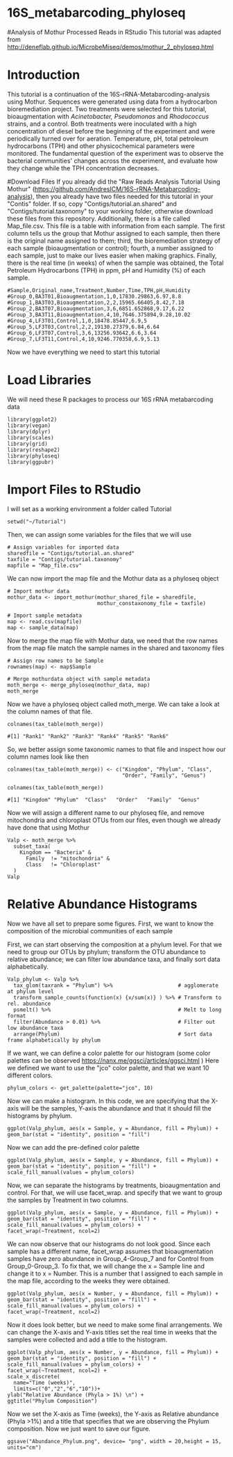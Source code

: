 # 16S_metabarcoding_phyloseq
#Analysis of Mothur Processed Reads in RStudio 
This tutorial was adapted from http://deneflab.github.io/MicrobeMiseq/demos/mothur_2_phyloseq.html

# Introduction
This tutorial is a continuation of the 16S-rRNA-Metabarcoding-analysis using Mothur. 
Sequences were generated using data from a hydrocarbon bioremediation project. Two treatments were selected for this tutorial, bioaugmentation with *Acinetobacter, Pseudomonas* and *Rhodococcus* strains, and a control. 
Both treatments were inoculated with a high concentration of diesel before the beginning of the experiment and were periodically turned over for aeration. Temperature, pH, total petroleum hydrocarbons (TPH) and other physicochemical parameters were monitored. 
The fundamental question of the experiment was to observe the bacterial communities' changes across the experiment, and evaluate how they change while the TPH concentration decreases.

#Download Files
If you already did the "Raw Reads Analysis Tutorial Using Mothur" (https://github.com/AndresICM/16S-rRNA-Metabarcoding-analysis), then you already have two files needed for this tutorial in your "Contis" folder. If so, copy "Contigs/tutorial.an.shared" and "Contigs/tutorial.taxonomy" to your working folder, otherwise download these files from this repository. 
Additionally, there is a file called Map_file.csv. This file is a table with information from each sample. The first column tells us the group that Mothur assigned to each sample, then there is the original name assigned to them; third, the bioremediation strategy of each sample (bioaugmentation or control); fourth, a number assigned to each sample, just to make our lives easier when making graphics. Finally, there is the real time (in weeks) of when the sample was obtained, the Total Petroleum Hydrocarbons (TPH) in ppm, pH and Humidity (%) of each sample.

```
#Sample,Original_name,Treatment,Number,Time,TPH,pH,Humidity
#Group_0,BA3T01,Bioaugmentation,1,0,17830.29863,6.97,8.8
#Group_1,BA3T03,Bioaugmentation,2,2,15965.66405,8.42,7.18
#Group_2,BA3T07,Bioaugmentation,3,6,6851.652868,9.17,6.22
#Group_3,BA3T11,Bioaugmentation,4,10,7646.375894,9.28,10.02
#Group_4,LF3T01,Control,1,0,18478.85447,6.9,5
#Group_5,LF3T03,Control,2,2,19130.27379,6.84,6.64
#Group_6,LF3T07,Control,3,6,13256.93642,6.6,3.64
#Group_7,LF3T11,Control,4,10,9246.770358,6.9,5.13
```
Now we have everything we need to start this tutorial

# Load Libraries
We will need these R packages to process our 16S rRNA metabarcoding data
```
library(ggplot2)
library(vegan)
library(dplyr)
library(scales)
library(grid)
library(reshape2)
library(phyloseq)
library(ggpubr)
```

# Import Files to RStudio

I will set as a working environment a folder called Tutorial

```
setwd("~/Tutorial")
```
Then, we can assign some variables for the files that we will use

```
# Assign variables for imported data
sharedfile = "Contigs/tutorial.an.shared"
taxfile = "Contigs/tutorial.taxonomy"
mapfile = "Map_file.csv"
```
We can now import the map file and the Mothur data as a phyloseq object

```
# Import mothur data
mothur_data <- import_mothur(mothur_shared_file = sharedfile,
                             mothur_constaxonomy_file = taxfile)
                             
# Import sample metadata
map <- read.csv(mapfile)
map <- sample_data(map)
```
Now to merge the map file with Mothur data, we need that the row names from the map file match the sample names in the shared and taxonomy files

```
# Assign row names to be Sample 
rownames(map) <- map$Sample

# Merge mothurdata object with sample metadata
moth_merge <- merge_phyloseq(mothur_data, map)
moth_merge
```
Now we have a phyloseq object called moth_merge. We can take a look at the column names of that file.

```
colnames(tax_table(moth_merge))

#[1] "Rank1" "Rank2" "Rank3" "Rank4" "Rank5" "Rank6"
```
So, we better assign some taxonomic names to that file and inspect how our column names look like then

```
colnames(tax_table(moth_merge)) <- c("Kingdom", "Phylum", "Class", 
                                     "Order", "Family", "Genus")
                                     
colnames(tax_table(moth_merge))

#[1] "Kingdom" "Phylum"  "Class"   "Order"   "Family"  "Genus"
```
Now we will assign a different name to our phyloseq file, and remove mitochondria and chloroplast OTUs from our files, even though we already have done that using Mothur

```
Valp <- moth_merge %>%
  subset_taxa(
    Kingdom == "Bacteria" &
      Family  != "mitochondria" &
      Class   != "Chloroplast"
  )
Valp
```
# Relative Abundance Histograms

Now we have all set to prepare some figures. First, we want to know the composition of the microbial communities of each sample

First, we can start observing the composition at a phylum level. For that we need to group our OTUs by phylum; transform the OTU abundance to relative abundance; we can filter low abundance taxa, and finally sort data alphabetically.

```
Valp_phylum <- Valp %>%
  tax_glom(taxrank = "Phylum") %>%                     # agglomerate at phylum level
  transform_sample_counts(function(x) {x/sum(x)} ) %>% # Transform to rel. abundance
  psmelt() %>%                                         # Melt to long format
  filter(Abundance > 0.01) %>%                         # Filter out low abundance taxa
  arrange(Phylum)                                      # Sort data frame alphabetically by phylum
```
If we want, we can define a color palette for our histogram (some color palettes can be observed https://nanx.me/ggsci/articles/ggsci.html ) 
Here we defined we want to use the "jco" color palette, and that we want 10 different colors.
```
phylum_colors <- get_palette(palette="jco", 10)
```

Now we can make a histogram. In this code, we are specifying that the X-axis will be the samples, Y-axis the abundance and that it should fill the histograms by phylum.

```
ggplot(Valp_phylum, aes(x = Sample, y = Abundance, fill = Phylum)) +
geom_bar(stat = "identity", position = "fill")
```
Now we can add the pre-defined color palette

```
ggplot(Valp_phylum, aes(x = Sample, y = Abundance, fill = Phylum)) +
geom_bar(stat = "identity", position = "fill") +
scale_fill_manual(values = phylum_colors) 
```
Now, we can separate the histograms by treatments, bioaugmentation and control. For that, we will use facet_wrap. and specify that we want to group the samples by Treatment in two columns. 

```
ggplot(Valp_phylum, aes(x = Sample, y = Abundance, fill = Phylum)) +
geom_bar(stat = "identity", position = "fill") +
scale_fill_manual(values = phylum_colors) +
facet_wrap(~Treatment, ncol=2)
```
We can now observe that our histograms do not look good. Since each sample has a different name, facet_wrap assumes that bioaugmentation samples have zero abundance in Group_4-Group_7 and for Control from Group_0-Group_3. 
To fix that, we will change the x = Sample line and change it to x = Number. This is a number that I assigned to each sample in the map file, according to the weeks they were obtained. 

```
ggplot(Valp_phylum, aes(x = Number, y = Abundance, fill = Phylum)) +
geom_bar(stat = "identity", position = "fill") +
scale_fill_manual(values = phylum_colors) +
facet_wrap(~Treatment, ncol=2)
```
Now it does look better, but we need to make some final arrangements. We can change the X-axis and Y-axis titles set the real time in weeks that the samples were collected and add a title to the histogram.

```
ggplot(Valp_phylum, aes(x = Number, y = Abundance, fill = Phylum)) +
geom_bar(stat = "identity", position = "fill") +
scale_fill_manual(values = phylum_colors) +
facet_wrap(~Treatment, ncol=2) +
scale_x_discrete(
  name="Time (weeks)",
  limits=c("0","2","6","10"))+
ylab("Relative Abundance (Phyla > 1%) \n") +
ggtitle("Phylum Composition") 
```
Now we set the X-axis as Time (weeks), the Y-axis as Relative abundance (Phyla >1%) and a title that specifies that we are observing the Phylum composition. Now we just want to save our figure. 

```
ggsave("Abundance_Phylum.png", device= "png", width = 20,height = 15, units="cm")
```
```
```
```
```
```
```
```
```
```
```
```
```
